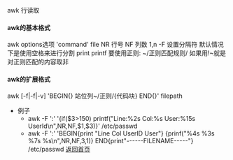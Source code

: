 awk 行读取
#### awk的基本格式 
awk options选项 'command' file
NR 行号
NF 列数
$1,$n
-F 设置分隔符 默认情况下是使用空格来进行分割
print
printf
要使用正则: ~/正则匹配规则/
如果用!~就是对正则匹配的内容取非 
#### awk的扩展格式
awk [-f|-f|-v] 'BEGIN{} 站位列~/正则/{代码块} END{}' filepath
- 例子
	- awk -F ':' '{if($3>150) printf("Line:%2s Col:%s User:%15s UserId\n",NR,NF,$1,$3)}' /etc/passwd
	- awk -F ':' 'BEGIN{print "Line Col  UserID User"} {prinf("%4s %3s %7s %s\n",NR,NF,$3,$1)} END{print"------FILENAME-----"} /etc/passwd
	[返回首页](https://clarencexiu.github.io)